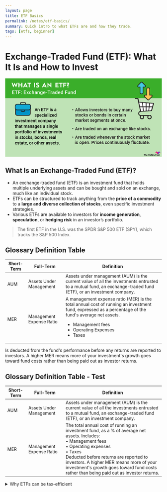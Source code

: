 ```yaml
---
layout: page
title: ETF Basics
permalink: /notes/etf-basics/
summary: Quick intro to what ETFs are and how they trade.
tags: [etfs, beginner]
---
```


# Exchange-Traded Fund (ETF): What It Is and How to Invest
![What is an ETF?](/assets/images/what-is-an-etf-infographic.jpg)


## What Is an Exchange-Traded Fund (ETF)?
- An exchange-traded fund (ETF) is an investment fund that holds multiple underlying assets and can be bought and sold on an exchange, much like an individual stock. 
- ETFs can be structured to track anything from the **price of a commodity** to a **large and diverse collection of stocks**, even specific investment strategies. 
- Various ETFs are available to investors for **income generation**, **speculation**, or **hedging risk** in an investor’s portfolio. 
> The first ETF in the U.S. was the SPDR S&P 500 ETF (SPY), which tracks the S&P 500 Index.


## Glossary Definition Table

| **Short-Term**  | **Full-Term**                 | **Definition**                        |
| --------------- | ----------------------------- | ------------------------------------- |
| AUM             | Assets Under Management       | Assets under management (AUM) is the current value of all the investments entrusted to a mutual fund, an exchange-traded fund (ETF), or an investment company.
| MER             | Management Expense Ratio      | A management expense ratio (MER) is the total annual cost of running an investment fund, expressed as a percentage of the fund's average net assets.<ul><li>Management fees</li><li>Operating Expenses</li><li>Taxes 
Is deducted from the fund's performance before any returns are reported to investors. A higher MER means more of your investment's growth goes toward fund costs rather than being paid out as investor returns.
    
## Glossary Definition Table - Test

| Short-Term | Full-Term | Definition |
|---|---|---|
| AUM | Assets Under Management | Assets under management (AUM) is the current value of all the investments entrusted to a mutual fund, an exchange-traded fund (ETF), or an investment company. |
| MER | Management Expense Ratio | The total annual cost of running an investment fund, as a % of average net assets. Includes:<br>• Management fees<br>• Operating expenses<br>• Taxes<br>Deducted before returns are reported to investors. A higher MER means more of your investment's growth goes toward fund costs rather than being paid out as investor returns. |

 
<details>
<summary>Why ETFs can be tax-efficient</summary>
Creation/redemption mechanisms and in-kind transfers can reduce taxable events inside the fund vs. some mutual funds. (Details vary by market and product.)
</details>